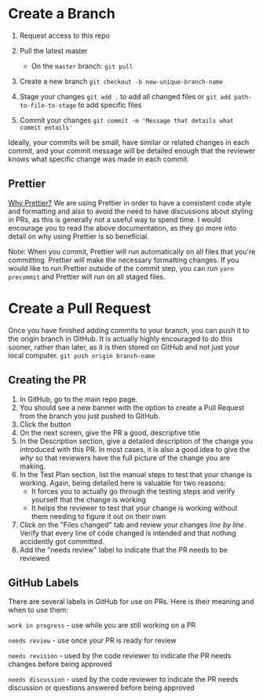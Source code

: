 # Create a Branch

1.  Request access to this repo

1.  Pull the latest master

    * On the `master` branch: `git pull`

1.  Create a new branch
    `git checkout -b new-unique-branch-name`

1.  Stage your changes
    `git add .` to add all changed files or `git add path-to-file-to-stage` to add specific files

1.  Commit your changes
    `git commit -m 'Message that details what commit entails'`

Ideally, your commits will be small, have similar or related changes in each commit, and your commit message will be detailed
enough that the reviewer knows what specific change was made in each commit.

## Prettier

[Why Prettier?](https://prettier.io/docs/en/why-prettier.html)
We are using Prettier in order to have a consistent code style and formatting and also to avoid the need to have discussions
about styling in PRs, as this is generally not a useful way to spend time. I would encourage you to read the above documentation,
as they go more into detail on why using Prettier is so beneficial.

Note: When you commit, Prettier will run automatically on all files that you're committing. Prettier _will_ make the
necessary formatting changes. If you would like to run Prettier outside of the commit step, you can run `yarn precommit`
and Prettier will run on all staged files.

# Create a Pull Request

Once you have finished adding commits to your branch, you can push it to the origin branch in GitHub. It is actually
highly encouraged to do this sooner, rather than later, as it is then stored on GitHub and not just your local
computer.
`git push origin branch-name`

## Creating the PR

1.  In GitHub, go to the main repo page.
1.  You should see a new banner with the option to create a Pull Request from the
    branch you just pushed to GitHub.
1.  Click the button
1.  On the next screen, give the PR a good, descriptive title
1.  In the Description section, give a detailed description of the change you introduced with this PR. In most cases,
    it is also a good idea to give the _why_ so that reviewers have the full picture of the change you are making.
1.  In the Test Plan section, list the manual steps to test that your change is working. Again, being detailed here is
    valuable for two reasons:
    * It forces you to actually go through the testing steps and verify yourself that the change is working
    * It helps the reviewer to test that your change is working without them needing to figure it out on their own
1.  Click on the "Files changed" tab and review your changes _line by line_. Verify that every line of code changed is intended and that nothing accidently got committed.
1.  Add the "needs review" label to indicate that the PR needs to be reviewed

## GitHub Labels

There are several labels in GitHub for use on PRs. Here is their meaning and when to use them:

`work in progress` - use while you are still working on a PR

`needs review` - use once your PR is ready for review

`needs revision` - used by the code reviewer to indicate the PR needs changes before being approved

`needs discussion` - used by the code reviewer to indicate the PR needs discussion or questions answered before being approved
